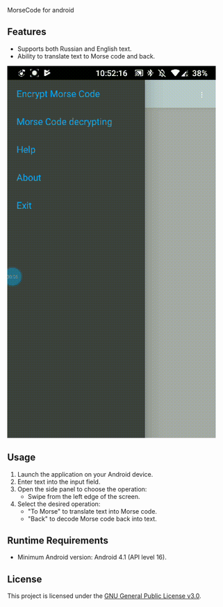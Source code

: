 MorseCode for android

## Features ##
- Supports both Russian and English text.
- Ability to translate text to Morse code and back.

![3dViewer](misc/images/morse_code.gif)

## Usage

1. Launch the application on your Android device.
2. Enter text into the input field.
3. Open the side panel to choose the operation:
   - Swipe from the left edge of the screen.
4. Select the desired operation:
   - "To Morse" to translate text into Morse code.
   - "Back" to decode Morse code back into text.

## Runtime Requirements

- Minimum Android version: Android 4.1 (API level 16).


## License

This project is licensed under the [GNU General Public License v3.0](LICENSE).


